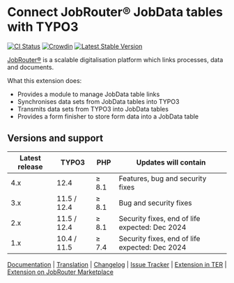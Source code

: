 # Connect JobRouter® JobData tables with TYPO3

[![CI Status](https://github.com/jobrouter/typo3-data/workflows/CI/badge.svg?branch=main)](https://github.com/jobrouter/typo3-data/actions?query=workflow%3ACI)
[![Crowdin](https://badges.crowdin.net/typo3-extension-jobrouterdata/localized.svg)](https://crowdin.com/project/typo3-extension-jobrouterdata)
[![Latest Stable Version](https://img.shields.io/packagist/v/jobrouter/typo3-data.svg?label=stable)](https://packagist.org/packages/jobrouter/typo3-data)

[JobRouter®](https://www.jobrouter.com/) is a scalable digitalisation
platform which links processes, data and documents.

What this extension does:
  * Provides a module to manage JobData table links
  * Synchronises data sets from JobData tables into TYPO3
  * Transmits data sets from TYPO3 into JobData tables
  * Provides a form finisher to store form data into a JobData table

## Versions and support

| Latest release | TYPO3       | PHP   | Updates will contain                           |
|----------------|-------------|-------|------------------------------------------------|
| 4.x            | 12.4        | ≥ 8.1 | Features, bug and security fixes               |
| 3.x            | 11.5 / 12.4 | ≥ 8.1 | Bug and security fixes                         |
| 2.x            | 11.5 / 12.4 | ≥ 8.1 | Security fixes, end of life expected: Dec 2024 |
| 1.x            | 10.4 / 11.5 | ≥ 7.4 | Security fixes, end of life expected: Dec 2024 |

[Documentation](https://typo3-jobrouter.readthedocs.io/projects/data/) |
[Translation](https://crowdin.com/project/typo3-extension-jobrouterdata) |
[Changelog](https://github.com/jobrouter/typo3-data/blob/main/CHANGELOG.md) |
[Issue Tracker](https://github.com/jobrouter/typo3-data/issues) |
[Extension in TER](https://extensions.typo3.org/extension/jobrouter_data/) |
[Extension on JobRouter Marketplace](https://marketplace.jobrouter.com/en/product/typo3-jobrouter-data/)
